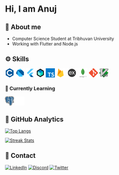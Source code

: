 # Hi, I am Anuj

## 📑 About me

- Computer Science Student at Tribhuvan University
- Working with Flutter and Node.js

## ⚙️ Skills

<code><img height="30" src="assets/c.png" title="C"></code>
<code><img height="30" src="assets/dart.png" title="Dart"></code>
<code><img height="30" src="assets/flutter.png" title="Flutter"></code>
<code><img height="30" src="assets/bloc.png" title="Flutter BLoC"></code>
<code><img height="30" src="assets/ts.png" title="TypeScript"></code>
<code><img height="30" src="assets/firebase.png" title="Firebase"></code>
<code><img height="30" src="assets/express.png" title="Express.js"></code>
<code><img height="30" src="assets/mongo.png" title="MongoDB"></code>
<code><img height="30" src="assets/git.png"  title="Git"></code>
<code><img height="30" src="assets/vim.png"  title="Vim"></code>

### 📖 Currently Learning

<code><img height="30" src="assets/postgre.png"  title="PostgreSQL"></code>
<code><img height="30" src="assets/rs.png"  title="PUST"></code>

## 📑 GitHub Analytics

[![Top Langs](https://github-readme-stats.vercel.app/api/top-langs/?username=edr3x&layout=compact&theme=dark&hide=cmake,html,c%2B%2B)](https://anujdhungana.com.np)

[![Streak Stats](https://github-readme-streak-stats.herokuapp.com/?user=EDR3X&theme=dark)](https://anujdhungana.com.np)

## 🤙 Contact

[![LinkedIn](https://img.shields.io/badge/LinkedIn-0077B5?style=for-the-badge&logo=linkedin&logoColor=white)](https://www.linkedin.com/in/anuj-dhungana-a1535b227/)
[![Discord](https://img.shields.io/badge/Discord-7289DA?style=for-the-badge&logo=discord&logoColor=white)](https://discordapp.com/users/527842204396552202)
[![Twitter](https://img.shields.io/badge/Twitter-1DA1F2?style=for-the-badge&logo=twitter&logoColor=white)](https://twitter.com/theanuz)
